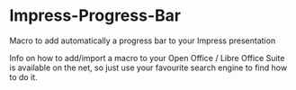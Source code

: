 Impress-Progress-Bar
====================

Macro to add automatically a progress bar to your Impress presentation

Info on how to add/import a macro to your Open Office / Libre Office Suite is available on the net, so just use your favourite search engine to find how to do it.

